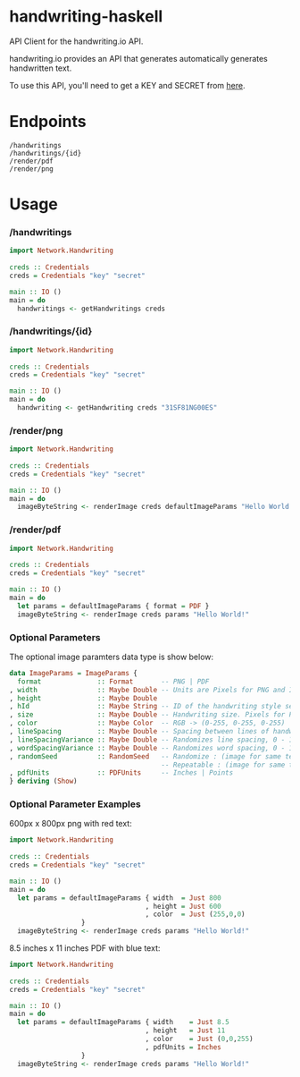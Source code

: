 # handwriting-haskell
API Client for the handwriting.io API.

handwriting.io provides an API that generates automatically generates handwritten text. 

To use this API, you'll need to get a KEY and SECRET from [here](https://handwriting.io).

# Endpoints
```
/handwritings
/handwritings/{id}
/render/pdf
/render/png
```

# Usage
### /handwritings

```hs
import Network.Handwriting
    
creds :: Credentials
creds = Credentials "key" "secret"

main :: IO ()
main = do
  handwritings <- getHandwritings creds
```

### /handwritings/{id}

```hs
import Network.Handwriting
    
creds :: Credentials
creds = Credentials "key" "secret"

main :: IO ()
main = do
  handwriting <- getHandwriting creds "31SF81NG00ES"
```

### /render/png

```hs
import Network.Handwriting
    
creds :: Credentials
creds = Credentials "key" "secret"

main :: IO ()
main = do
  imageByteString <- renderImage creds defaultImageParams "Hello World!"
```

### /render/pdf

```hs
import Network.Handwriting
    
creds :: Credentials
creds = Credentials "key" "secret"

main :: IO ()
main = do
  let params = defaultImageParams { format = PDF }
  imageByteString <- renderImage creds params "Hello World!"
```

### Optional Parameters

The optional image paramters data type is show below:
```hs
data ImageParams = ImageParams {
  format              :: Format       -- PNG | PDF
, width               :: Maybe Double -- Units are Pixels for PNG and Inches or Points for PDF
, height              :: Maybe Double 
, hId                 :: Maybe String -- ID of the handwriting style selected
, size                :: Maybe Double -- Handwriting size. Pixels for PNG, Inches or Points for PDF
, color               :: Maybe Color  -- RGB -> (0-255, 0-255, 0-255)
, lineSpacing         :: Maybe Double -- Spacing between lines of handwriting. Between 0 and 5
, lineSpacingVariance :: Maybe Double -- Randomizes line spacing, 0 - 1
, wordSpacingVariance :: Maybe Double -- Randomizes word spacing, 0 - 1
, randomSeed          :: RandomSeed   -- Randomize : (image for same text is DIFFERENT on every call)
                                      -- Repeatable : (image for same text is the SAME on every call)
, pdfUnits            :: PDFUnits     -- Inches | Points
} deriving (Show)
```

### Optional Parameter Examples

600px x 800px png with red text:
```hs
import Network.Handwriting
    
creds :: Credentials
creds = Credentials "key" "secret"

main :: IO ()
main = do
  let params = defaultImageParams { width  = Just 800
                                  , height = Just 600
                                  , color  = Just (255,0,0)
				  }
  imageByteString <- renderImage creds params "Hello World!"
```

8.5 inches x 11 inches PDF with blue text:
```hs
import Network.Handwriting
    
creds :: Credentials
creds = Credentials "key" "secret"

main :: IO ()
main = do
  let params = defaultImageParams { width    = Just 8.5
                                  , height   = Just 11
                                  , color    = Just (0,0,255)
                                  , pdfUnits = Inches
				  }
  imageByteString <- renderImage creds params "Hello World!"
```
